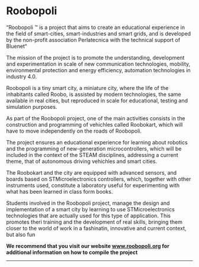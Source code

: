 # Roobopoli 

“Roobopoli ™ is a project that aims to create an educational experience in the field of smart-cities, smart-industries and smart grids, and is developed by the non-profit association Perlatecnica with the technical support of Bluenet“

The mission of the project is to promote the understanding, development and experimentation in scale of new communication technologies, mobility, environmental protection and energy efficiency, automation technologies in industry 4.0.

Roobopoli is a tiny smart city, a miniature city, where the life of the inhabitants called Roobo, is assisted by modern technologies, the same available in real cities, but reproduced in scale for educational, testing and simulation purposes.

As part of the Roobopoli project, one of the main activities consists in the construction and programming of vehichles called Roobokart, which will have to move independently on the roads of Roobopoli.

The project ensures an educational experience for learning about robotics and the programming of new-generation microcontrollers, which will be included in the context of the STEAM disciplines, addressing a current theme, that of autonomous driving vehichles and smart cities.

The Roobokart and the city are equipped with advanced sensors, and boards based on STMicroelectronics controllers, which, together with other instruments used, constitute a laboratory useful for experimenting with what has been learned in class form books.

Students involved in the Roobopoli project, manage the design and implementation of a smart city by learning to use STMicroelectronics technologies that are actually used for this type of application. This promotes theri training and the development of real skills, bringing them closer to the world of work in a fashinatin, innovative and current context, but also fun

**We recommend that you visit our website www.roobopoli.org for additional information on how to compile the project**

---

